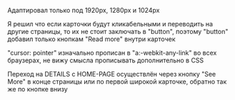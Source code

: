 Адаптировал только под 1920px, 1280px и 1024px

Я решил что если карточки будут кликабельными и переводить на другие страницы, то их не стоит заключать в "button", поэтому "button" добавил только кнопкам "Read more" внутри карточек

"cursor: pointer" изначально прописан в "a:-webkit-any-link" во всех браузерах, не вижу смысла прописывать дополнительно в CSS

Переход на DETAILS с HOME-PAGE осуществлён через кнопку "See More" в конце страницы или по первой широкой карточке, обратно так же по кнопке внизу
